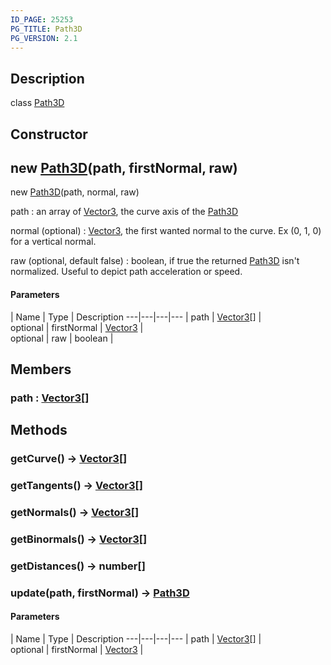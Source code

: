 ```yaml
---
ID_PAGE: 25253
PG_TITLE: Path3D
PG_VERSION: 2.1
---
```

## Description

class [Path3D](/classes/2.3/Path3D)



## Constructor

## new [Path3D](/classes/2.3/Path3D)(path, firstNormal, raw)

new [Path3D](/classes/2.3/Path3D)(path, normal, raw)

path : an array of [Vector3](/classes/2.3/Vector3), the curve axis of the [Path3D](/classes/2.3/Path3D)

normal (optional) : [Vector3](/classes/2.3/Vector3), the first wanted normal to the curve. Ex (0, 1, 0) for a vertical normal.

raw (optional, default false) : boolean, if true the returned [Path3D](/classes/2.3/Path3D) isn't normalized. Useful to depict path acceleration or speed.

#### Parameters
 | Name | Type | Description
---|---|---|---
 | path | [Vector3](/classes/2.3/Vector3)[] |   
optional | firstNormal | [Vector3](/classes/2.3/Vector3) |   
optional | raw | boolean |  
## Members

### path : [Vector3](/classes/2.3/Vector3)[]



## Methods

### getCurve() &rarr; [Vector3](/classes/2.3/Vector3)[]


### getTangents() &rarr; [Vector3](/classes/2.3/Vector3)[]


### getNormals() &rarr; [Vector3](/classes/2.3/Vector3)[]


### getBinormals() &rarr; [Vector3](/classes/2.3/Vector3)[]


### getDistances() &rarr; number[]


### update(path, firstNormal) &rarr; [Path3D](/classes/2.3/Path3D)



#### Parameters
 | Name | Type | Description
---|---|---|---
 | path | [Vector3](/classes/2.3/Vector3)[] |   
optional | firstNormal | [Vector3](/classes/2.3/Vector3) |   

